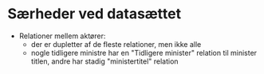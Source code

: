 Særheder ved datasættet
=======================

* Relationer mellem aktører:
  * der er dupletter af de fleste relationer, men ikke alle
  * nogle tidligere ministre har en "Tidligere minister" relation til minister titlen, andre har stadig "ministertitel" relation
